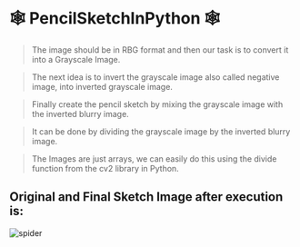 # 🕸️ PencilSketchInPython 🕸️

 > The image should be in RBG format and then our task is to convert it into a Grayscale Image. 
 
 > The next idea is to invert the grayscale image also called negative image, into inverted grayscale image. 
 
 > Finally create the pencil sketch by mixing the grayscale image with the inverted blurry image. 
 
 > It can be done by dividing the grayscale image by the inverted blurry image. 
 
 > The Images are just arrays, we can easily do this using the divide function from the cv2 library in Python.
 
 ## Original and Final Sketch Image after execution is:
 
 ![spider](https://user-images.githubusercontent.com/85391175/167459795-57317ad1-4626-4770-9ea7-de2a943f508a.png)
